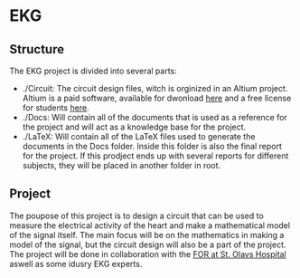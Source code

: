 # EKG

## Structure

The EKG project is divided into several parts:

* ./Circuit: The circuit design files, witch is orginized in an Altium project. Altium is a paid software, available for dwonload [here](https://www.altium.com/downloads/altium-designer/) and a free license for students [here](https://www.altium.com/education/student-licenses).
* ./Docs: Will contain all of the documents that is used as a reference for the project and will act as a knowledge base for the project.
* ./LaTeX: Will contain all of the LaTeX files used to generate the documents in the Docs folder. Inside this folder is also the final report for the project. If this prodject ends up with several reports for different subjects, they will be placed in another folder in root.

## Project
The poupose of this project is to design a circuit that can be used to measure the electrical activity of the heart and make a mathematical model of the signal itself. The main focus will be on the mathematics in making a model of the signal, but the circuit design will also be a part of the project. The project will be done in collaboration with the [FOR at St. Olavs Hospital](https://stolav.no/avdelinger/sentral-stab/forskningsavdelingen/fremtidens-operasjonsrom-for) aswell as some idusry EKG experts.